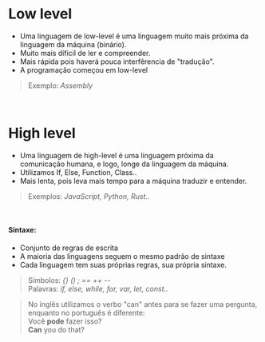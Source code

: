 # Low level
- Uma linguagem de low-level é uma linguagem muito mais próxima da linguagem da máquina (binário).
- Muito mais díficil de ler e compreender.
- Mais rápida pois haverá pouca interfêrencia de "tradução".
- A programação começou em low-level
> Exemplo: _Assembly_

</br>

# High level
- Uma linguagem de high-level é uma linguagem próxima da comunicação humana, e logo, longe da linguagem da máquina. <br>
- Utilizamos If, Else, Function, Class.. 
- Mais lenta, pois leva mais tempo para a máquina traduzir e entender. 
> Exemplos: _JavaScript, Python, Rust.._ 

</br>

#### Sintaxe:
- Conjunto de regras de escrita
- A maioria das linguagens seguem o mesmo padrão de sintaxe
- Cada linguagem tem suas próprias regras, sua própria sintaxe. 
> Símbolos: _{} () ; == ++ --_  </br>
> Palavras: _if, else, while, for, var, let, const.._ </br>

>No inglês utilizamos o verbo "can" antes para se fazer uma pergunta, enquanto no português é diferente: </br>
Você **pode** fazer isso?  </br>
**Can** you do that?  <br/>
